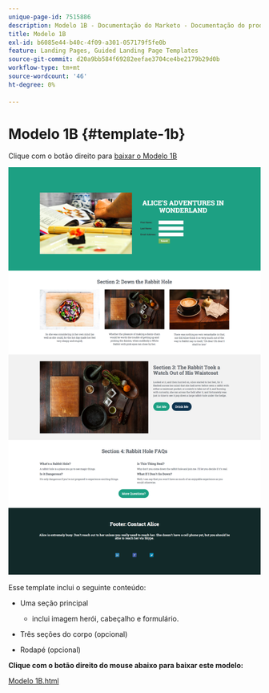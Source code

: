 ```yaml
---
unique-page-id: 7515886
description: Modelo 1B - Documentação do Marketo - Documentação do produto
title: Modelo 1B
exl-id: b6085e44-b40c-4f09-a301-057179f5fe0b
feature: Landing Pages, Guided Landing Page Templates
source-git-commit: d20a9bb584f69282eefae3704ce4be2179b29d0b
workflow-type: tm+mt
source-wordcount: '46'
ht-degree: 0%

---
```


# Modelo 1B {#template-1b}

Clique com o botão direito para [baixar o Modelo 1B](https://experienceleague.adobe.com/landing/marketo/lp-templates/template-1b.html)

![](assets/image2015-5-28-13-3a6-3a5.png)

Esse template inclui o seguinte conteúdo:

* Uma seção principal

   * inclui imagem herói, cabeçalho e formulário.

* Três seções do corpo (opcional)
* Rodapé (opcional)

**Clique com o botão direito do mouse abaixo para baixar este modelo:**

[Modelo 1B.html](https://experienceleague.adobe.com/landing/marketo/lp-templates/template-1b.html)
